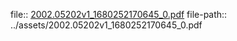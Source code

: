 file:: [2002.05202v1_1680252170645_0.pdf](../assets/2002.05202v1_1680252170645_0.pdf)
file-path:: ../assets/2002.05202v1_1680252170645_0.pdf
